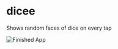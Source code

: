 # dicee
Shows random faces of dice on every tap

![Finished App](https://github.com/londonappbrewery/Images/blob/master/dicee-demo.gif)
